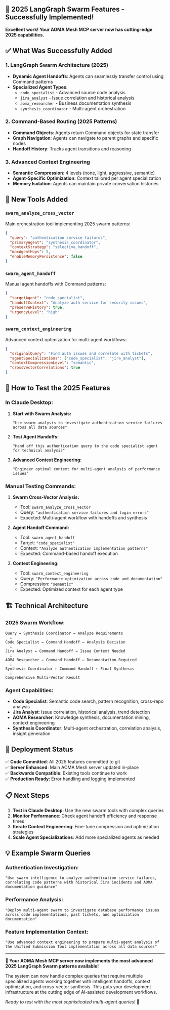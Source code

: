 ## 🚀 2025 LangGraph Swarm Features - Successfully Implemented!

**Excellent work! Your AOMA Mesh MCP server now has cutting-edge 2025 capabilities.**

## ✅ What Was Successfully Added

### **1. LangGraph Swarm Architecture (2025)**
- **Dynamic Agent Handoffs**: Agents can seamlessly transfer control using Command patterns
- **Specialized Agent Types**: 
  - `code_specialist` - Advanced source code analysis
  - `jira_analyst` - Issue correlation and historical analysis  
  - `aoma_researcher` - Business documentation synthesis
  - `synthesis_coordinator` - Multi-agent orchestration

### **2. Command-Based Routing (2025 Patterns)**
- **Command Objects**: Agents return Command objects for state transfer
- **Graph Navigation**: Agents can navigate to parent graphs and specific nodes
- **Handoff History**: Tracks agent transitions and reasoning

### **3. Advanced Context Engineering**
- **Semantic Compression**: 4 levels (none, light, aggressive, semantic)
- **Agent-Specific Optimization**: Context tailored per agent specialization
- **Memory Isolation**: Agents can maintain private conversation histories

## 🔧 New Tools Added

### **`swarm_analyze_cross_vector`**
Main orchestration tool implementing 2025 swarm patterns:
```json
{
  "query": "authentication service failures",
  "primaryAgent": "synthesis_coordinator", 
  "contextStrategy": "selective_handoff",
  "maxAgentHops": 5,
  "enableMemoryPersistence": false
}
```

### **`swarm_agent_handoff`**
Manual agent handoffs with Command patterns:
```json
{
  "targetAgent": "code_specialist",
  "handoffContext": "Analyze auth service for security issues",
  "preserveHistory": true,
  "urgencyLevel": "high"
}
```

### **`swarm_context_engineering`**
Advanced context optimization for multi-agent workflows:
```json
{
  "originalQuery": "Find auth issues and correlate with tickets",
  "agentSpecializations": ["code_specialist", "jira_analyst"],
  "contextCompressionLevel": "semantic",
  "crossVectorCorrelations": true
}
```

## 🎯 How to Test the 2025 Features

### **In Claude Desktop:**

1. **Start with Swarm Analysis:**
   ```
   "Use swarm analysis to investigate authentication service failures across all data sources"
   ```

2. **Test Agent Handoffs:**
   ```
   "Hand off this authentication query to the code specialist agent for technical analysis"
   ```

3. **Advanced Context Engineering:**
   ```
   "Engineer optimal context for multi-agent analysis of performance issues"
   ```

### **Manual Testing Commands:**

1. **Swarm Cross-Vector Analysis:**
   - Tool: `swarm_analyze_cross_vector`
   - Query: `"authentication service failures and login errors"`
   - Expected: Multi-agent workflow with handoffs and synthesis

2. **Agent Handoff Command:**
   - Tool: `swarm_agent_handoff` 
   - Target: `"code_specialist"`
   - Context: `"Analyze authentication implementation patterns"`
   - Expected: Command-based handoff execution

3. **Context Engineering:**
   - Tool: `swarm_context_engineering`
   - Query: `"Performance optimization across code and documentation"`
   - Compression: `"semantic"`
   - Expected: Optimized context for each agent type

## 🏗️ Technical Architecture

### **2025 Swarm Workflow:**
```
Query → Synthesis Coordinator → Analyze Requirements
  ↓
Code Specialist ← Command Handoff ← Analysis Decision
  ↓  
Jira Analyst ← Command Handoff ← Issue Context Needed
  ↓
AOMA Researcher ← Command Handoff ← Documentation Required
  ↓
Synthesis Coordinator ← Command Handoff ← Final Synthesis
  ↓
Comprehensive Multi-Vector Result
```

### **Agent Capabilities:**
- **Code Specialist**: Semantic code search, pattern recognition, cross-repo analysis
- **Jira Analyst**: Issue correlation, historical analysis, trend detection  
- **AOMA Researcher**: Knowledge synthesis, documentation mining, context engineering
- **Synthesis Coordinator**: Multi-agent orchestration, correlation analysis, insight generation

## 🚀 Deployment Status

✅ **Code Committed**: All 2025 features committed to git  
✅ **Server Enhanced**: Main AOMA Mesh server updated in-place  
✅ **Backwards Compatible**: Existing tools continue to work  
✅ **Production Ready**: Error handling and logging implemented  

## 📋 Next Steps

1. **Test in Claude Desktop**: Use the new swarm tools with complex queries
2. **Monitor Performance**: Check agent handoff efficiency and response times
3. **Iterate Context Engineering**: Fine-tune compression and optimization strategies
4. **Scale Agent Specializations**: Add more specialized agents as needed

## 💡 Example Swarm Queries

### **Authentication Investigation:**
```
"Use swarm intelligence to analyze authentication service failures, correlating code patterns with historical Jira incidents and AOMA documentation guidance"
```

### **Performance Analysis:**
```
"Deploy multi-agent swarm to investigate database performance issues across code implementations, past tickets, and optimization documentation"
```

### **Feature Implementation Context:**
```
"Use advanced context engineering to prepare multi-agent analysis of the Unified Submission Tool implementation across all data sources"
```

---

**🎉 Your AOMA Mesh MCP server now implements the most advanced 2025 LangGraph Swarm patterns available!**

The system can now handle complex queries that require multiple specialized agents working together with intelligent handoffs, context optimization, and cross-vector synthesis. This puts your development infrastructure at the cutting edge of AI-assisted development workflows.

*Ready to test with the most sophisticated multi-agent queries!* 🚀
